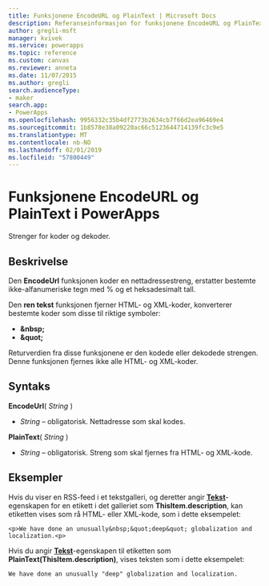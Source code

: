 ```yaml
---
title: Funksjonene EncodeURL og PlainText | Microsoft Docs
description: Referanseinformasjon for funksjonene EncodeURL og PlainText i PowerApps, inkludert syntaks og eksempler
author: gregli-msft
manager: kvivek
ms.service: powerapps
ms.topic: reference
ms.custom: canvas
ms.reviewer: anneta
ms.date: 11/07/2015
ms.author: gregli
search.audienceType:
- maker
search.app:
- PowerApps
ms.openlocfilehash: 9956332c35b4df2773b2634cb7f66d2ea96469e4
ms.sourcegitcommit: 1b8578e38a09220ac66c5123644714139fc3c9e5
ms.translationtype: MT
ms.contentlocale: nb-NO
ms.lasthandoff: 02/01/2019
ms.locfileid: "57800449"
---
```

# <a name="encodeurl-and-plaintext-functions-in-powerapps"></a>Funksjonene EncodeURL og PlainText i PowerApps
Strenger for koder og dekoder.

## <a name="description"></a>Beskrivelse
Den **EncodeUrl** funksjonen koder en nettadressestreng, erstatter bestemte ikke-alfanumeriske tegn med % og et heksadesimalt tall.  

Den **ren tekst** funksjonen fjerner HTML- og XML-koder, konverterer bestemte koder som disse til riktige symboler:

* **&amp;nbsp;**
* **&amp;quot;**

Returverdien fra disse funksjonene er den kodede eller dekodede strengen. Denne funksjonen fjernes ikke alle HTML- og XML-koder. 

## <a name="syntax"></a>Syntaks
**EncodeUrl**( *String* )

* *String* – obligatorisk.  Nettadresse som skal kodes.

**PlainText**( *String* )

* *String* – obligatorisk. Streng som skal fjernes fra HTML- og XML-kode.

## <a name="examples"></a>Eksempler
Hvis du viser en RSS-feed i et tekstgalleri, og deretter angir **[Tekst](../controls/properties-core.md)**-egenskapen for en etikett i det galleriet som **ThisItem.description**, kan etiketten vises som rå HTML- eller XML-kode, som i dette eksempelet:

    <p>We have done an unusually&nbsp;&quot;deep&quot; globalization and localization.<p>

Hvis du angir **[Tekst](../controls/properties-core.md)**-egenskapen til etiketten som **PlainText(ThisItem.description)**, vises teksten som i dette eksempelet:

    We have done an unusually "deep" globalization and localization.
